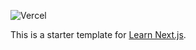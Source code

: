 ![Vercel](https://vercelbadge.vercel.app/api/coffeehorn/MaxwellBurdick?style=for-the-badge)

This is a starter template for [Learn Next.js](https://nextjs.org/learn).
